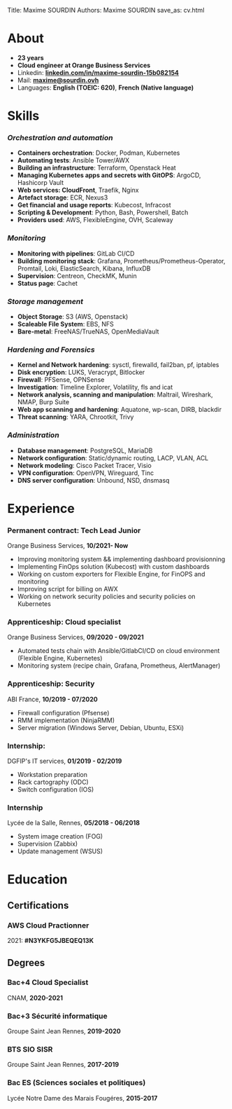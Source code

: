 Title: Maxime SOURDIN
Authors: Maxime SOURDIN
save_as: cv.html

# About
- **23 years**
- **Cloud engineer at Orange Business Services**
- Linkedin: **[linkedin.com/in/maxime-sourdin-15b082154](https://linkedin.com/in/maxime-sourdin-15b082154)**
- Mail: **[maxime@sourdin.ovh](mailto:maxime@sourdin.ovh)**
- Languages: **English (TOEIC: 620)**, **French (Native language)**


# Skills
### *Orchestration and automation*

- **Containers orchestration**: Docker, Podman, Kubernetes
- **Automating tests**: Ansible Tower/AWX
- **Building an infrastructure**: Terraform, Openstack Heat
- **Managing Kubernetes apps and secrets with GitOPS**: ArgoCD, Hashicorp Vault
- **Web services: CloudFront**, Traefik, Nginx
- **Artefact storage**: ECR, Nexus3
- **Get financial and usage reports**: Kubecost, Infracost
- **Scripting & Development**: Python, Bash, Powershell, Batch
- **Providers used**: AWS, FlexibleEngine, OVH, Scaleway

### *Monitoring*

- **Monitoring with pipelines**: GitLab CI/CD
- **Building monitoring stack**: Grafana, Prometheus/Prometheus-Operator, Promtail, Loki, ElasticSearch, Kibana, InfluxDB
- **Supervision**: Centreon, CheckMK, Munin
- **Status page**: Cachet

### *Storage management*

- **Object Storage**: S3 (AWS, Openstack)
- **Scaleable File System**: EBS, NFS
- **Bare-metal**: FreeNAS/TrueNAS, OpenMediaVault

### *Hardening and Forensics*

- **Kernel and Network hardening**: sysctl, firewalld, fail2ban, pf, iptables
- **Disk encryption**: LUKS, Veracrypt, Bitlocker
- **Firewall**: PFSense, OPNSense
- **Investigation**: Timeline Explorer, Volatility, fls and icat
- **Network analysis, scanning and manipulation**: Maltrail, Wireshark, NMAP, Burp Suite
- **Web app scanning and hardening**: Aquatone, wp-scan, DIRB, blackdir
- **Threat scanning**: YARA, Chrootkit, Trivy

### *Administration*

- **Database management**: PostgreSQL, MariaDB
- **Network configuration**: Static/dynamic routing, LACP, VLAN, ACL
- **Network modeling**: Cisco Packet Tracer, Visio
- **VPN configuration**: OpenVPN, Wireguard, Tinc
- **DNS server configuration**: Unbound, NSD, dnsmasq


# Experience

### <span>Permanent contract: Tech Lead Junior</span>

Orange Business Services, <span>**10/2021- Now**</span>

- Improving monitoring system && implementing dashboard provisionning
- Implementing FinOps solution (Kubecost) with custom dashboards 
- Working on custom exporters for Flexible Engine, for FinOPS and monitoring
- Improving script for billing on AWX
- Working on network security policies and security policies on Kubernetes

### <span>Apprenticeship: Cloud specialist</span>

Orange Business Services, <span>**09/2020 - 09/2021**</span>

- Automated tests chain with Ansible/GitlabCI/CD on cloud environment (Flexible Engine, Kubernetes)
- Monitoring system (recipe chain, Grafana, Prometheus, AlertManager)

### <span>Apprenticeship: Security</span>

ABI France, <span>**10/2019 - 07/2020**</span>

- Firewall configuration (Pfsense)
- RMM implementation (NinjaRMM)
- Server migration (Windows Server, Debian, Ubuntu, ESXi)

### <span>Internship:</span>

DGFIP's IT services, <span>**01/2019 - 02/2019**</span>

- Workstation preparation
- Rack cartography (ODC)
- Switch configuration (IOS)

### <span>Internship</span>

Lycée de la Salle, Rennes, <span>**05/2018 - 06/2018**</span>

- System image creation (FOG)
- Supervision (Zabbix)
- Update management (WSUS)


# Education

## Certifications
### <span>AWS Cloud Practionner</span>
2021: **#N3YKFG5JBEQEQ13K**

## Degrees
### <span>Bac+4 Cloud Specialist</span>
CNAM, <span>**2020-2021**</span>

### <span>Bac+3 Sécurité informatique</span>
Groupe Saint Jean Rennes, <span>**2019-2020**</span>

### <span>BTS SIO SISR</span>
Groupe Saint Jean Rennes, <span>**2017-2019**</span>

### <span>Bac ES (Sciences sociales et politiques)</span>
Lycée Notre Dame des Marais Fougéres, <span>**2015-2017**</span>